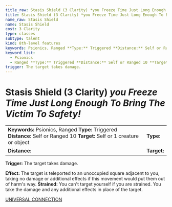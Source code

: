 ```yaml
---
title_raw: Stasis Shield (3 Clarity) *you Freeze Time Just Long Enough To Bring The Victim To Safety!*
title: Stasis Shield (3 Clarity) *you Freeze Time Just Long Enough To Bring The Victim To Safety!*
name_raw: Stasis Shield
name: Stasis Shield
cost: 3 Clarity
type: classes
subtype: talent
kind: 8th-level features
keywords: Psionics, Ranged **Type:** Triggered **Distance:** Self or Ranged 10 **Target:** Self or 1 creature or object
keyword_list:
  - Psionics
  - Ranged **Type:** Triggered **Distance:** Self or Ranged 10 **Target:** Self or 1 creature or object
trigger: The target takes damage.
---
```


# Stasis Shield (3 Clarity) *you Freeze Time Just Long Enough To Bring The Victim To Safety!*

|                                                                                                                             |             |
| :-------------------------------------------------------------------------------------------------------------------------- | :---------- |
| **Keywords:** Psionics, Ranged **Type:** Triggered **Distance:** Self or Ranged 10 **Target:** Self or 1 creature or object | **Type:**   |
| **Distance:**                                                                                                               | **Target:** |

**Trigger:** The target takes damage.

**Effect:** The target is teleported to an unoccupied square adjacent to you, taking no damage or additional effects if this movement would put them out of harm's way. **Strained:** You can't target yourself if you are strained. You take the damage and any additional effects in place of the target.

[UNIVERSAL CONNECTION](./Universal%20Connection.md)

